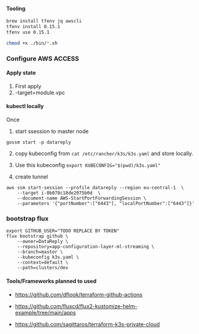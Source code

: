#### Tooling
```bash
brew install tfenv jq awscli
tfenv install 0.15.1
tfenv use 0.15.1

chmod +x ./bin/*.sh
```

### Configure AWS ACCESS

#### Apply state

1. First apply
2. -target=module.vpc

####  kubectl locally

Once
1. start ssession to master node

`gossm start -p datareply`

2. copy kubeconfig from `cat /etc/rancher/k3s/k3s.yaml`  and store locally.



1. Use this kubeconfig `export KUBECONFIG="$(pwd)/k3s.yaml"`
2. create tunnel
   
```
aws ssm start-session --profile datareply --region eu-central-1  \
    --target i-0b078c18de2075b0d  \
    --document-name AWS-StartPortForwardingSession \
    --parameters '{"portNumber":["6443"], "localPortNumber":["6443"]}'
```

### bootstrap flux

```
export GITHUB_USER="TODO REPLACE BY TOKEN"
flux bootstrap github \
    --owner=DataReply \
    --repository=app-configuration-layer-ml-streaming \
    --branch=master \
    --kubeconfig k3s.yaml \
    --context=default \
    --path=clusters/dev
```

#### Tools/Frameworks planned to used

- https://github.com/dflook/terraform-github-actions

- https://github.com/fluxcd/flux2-kustomize-helm-example/tree/main/apps

- https://github.com/sagittaros/terraform-k3s-private-cloud
